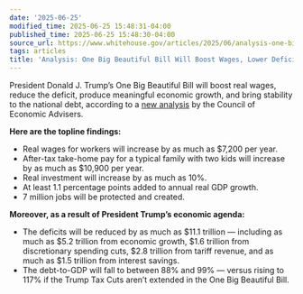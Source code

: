 ```yaml
---
date: '2025-06-25'
modified_time: 2025-06-25 15:48:31-04:00
published_time: 2025-06-25 15:48:30-04:00
source_url: https://www.whitehouse.gov/articles/2025/06/analysis-one-big-beautiful-bill-will-boost-wages-lower-deficits/
tags: articles
title: 'Analysis: One Big Beautiful Bill Will Boost Wages, Lower Deficits'
---
```

 
President Donald J. Trump’s One Big Beautiful Bill will boost real
wages, reduce the deficit, produce meaningful economic growth, and bring
stability to the national debt, according to a [new
analysis](https://www.whitehouse.gov/wp-content/uploads/2025/03/The-One-Big-Beautiful-Bill-Legislation-for-Historic-Prosperity-and-Deficit-Reduction-1.pdf)
by the Council of Economic Advisers.

**Here are the topline findings:**

-   Real wages for workers will increase by as much as $7,200 per year.
-   After-tax take-home pay for a typical family with two kids will
    increase by as much as $10,900 per year.
-   Real investment will increase by as much as 10%.
-   At least 1.1 percentage points added to annual real GDP growth.
-   7 million jobs will be protected and created.

**Moreover, as a result of President Trump’s economic agenda:**

-   The deficits will be reduced by as much as $11.1 trillion —
    including as much as $5.2 trillion from economic growth, $1.6
    trillion from discretionary spending cuts, $2.8 trillion from tariff
    revenue, and as much as $1.5 trillion from interest savings.
-   The debt-to-GDP will fall to between 88% and 99% — versus rising to
    117% if the Trump Tax Cuts aren’t extended in the One Big Beautiful
    Bill.
